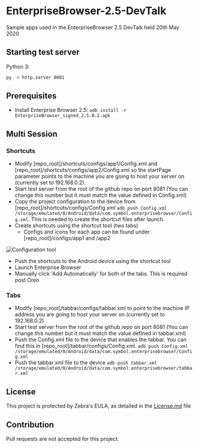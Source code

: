 # EnterpriseBrowser-2.5-DevTalk
Sample apps used in the EnterpriseBrowser 2.5 DevTalk held 20th May 2020

## Starting test server

Python 3:
```bash
py -m http.server 8081
```

## Prerequisites
* Install Enterprise Browser 2.5: `adb install -r EnterpriseBrowser_signed_2.5.0.2.apk`

## Multi Session

### Shortcuts
* Modify [repo_root]/shortcuts/configs/app1/Config.xml and [repo_root]/shortcuts/configs/app2/Config.xml so the startPage parameter points to the machine you are going to host your server on (currently set to 192.168.0.2).
* Start test server from the root of the github repo on port 8081 (You can change this number but it must match the value defined in Config.xml)
* Copy the project configuration to the device from [repo_root]/shortcuts/configs/Config.xml `adb push Config.xml /storage/emulated/0/Android/data/com.symbol.enterprisebrowser/Config.xml`.  This is needed to create the shortcut files after launch.
* Create shortcuts using the shortcut tool (two tabs)
  * Configs and icons for each app can be found under [repo_root]/configs/app1 and /app2

![Configuration tool](https://raw.githubusercontent.com/darryncampbell/EnterpriseBrowser-2.5-DevTalk/master/media/shortcut_creation.png)

* Push the shortcuts to the Android device using the shortcut tool
* Launch Enterprise Browser
* Manually click 'Add Automatically' for both of the tabs.  This is required post Oreo


### Tabs

* Modify [repo_root]/tabbar/configs/tabbar.xml to point to the machine IP address you are going to host your server on (currently set to 192.168.0.2)
* Start test server from the root of the github repo on port 8081 (You can change this number but it must match the value defined in tabbar.xml)
* Push the Config.xml file to the device that enables the tabbar.  You can find this in [repo_root]/tabbar/configs/Config.xml. `adb push Config.xml /storage/emulated/0/Android/data/com.symbol.enterprisebrowser/Config.xml`
* Push the tabbar.xml file to the device `adb push tabbar.xml /storage/emulated/0/Android/data/com.symbol.enterprisebrowser/tabbar.xml`

## License
This project is protected by Zebra's EULA, as detailed in the [License.md](./License.md) file

## Contribution
Pull requests are not accepted for this project.
